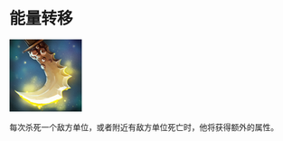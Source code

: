 # 能量转移

![](game/resource/flash3/images/spellicons/mjz_slark_essence_shift.png)

每次杀死一个敌方单位，或者附近有敌方单位死亡时，他将获得额外的属性。

